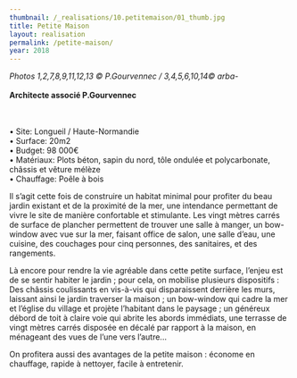 ```yaml
---
thumbnail: /_realisations/10.petitemaison/01_thumb.jpg
title: Petite Maison
layout: realisation
permalink: /petite-maison/
year: 2018
---
```


<i> Photos 1,2,7,8,9,11,12,13 © P.Gourvennec / 3,4,5,6,10,14© arba- </i>
<br><br><b>Architecte associé P.Gourvennec</b>

<br><br>&bull; Site: Longueil / Haute-Normandie
<br>&bull; Surface: 20m2
<br>&bull; Budget: 98 000€
<br>&bull; Matériaux: Plots béton, sapin du nord, tôle ondulée et polycarbonate, châssis et vêture mélèze
<br>&bull; Chauffage: Poêle à bois

Il s’agit cette fois de construire un habitat minimal pour profiter du beau jardin existant et de la proximité de la mer, une intendance permettant de vivre le site de manière confortable et stimulante. Les vingt mètres carrés de surface de plancher permettent de trouver une salle à manger, un bow-window avec vue sur la mer, faisant office de salon, une salle d’eau, une cuisine, des couchages pour cinq personnes, des sanitaires, et des rangements.

Là encore pour rendre la vie agréable dans cette petite surface, l’enjeu est de se sentir habiter le jardin ; pour cela, on mobilise plusieurs dispositifs : Des châssis coulissants en vis-à-vis qui disparaissent derrière les murs, laissant ainsi le jardin traverser la maison ; un bow-window qui cadre la mer et l’église du village et projète l’habitant dans le paysage ; un généreux débord de toit à claire voie qui abrite les abords immédiats, une terrasse de vingt mètres carrés disposée en décalé par rapport à la maison, en ménageant des vues de l’une vers l’autre...

On profitera aussi des avantages de la petite maison : économe en chauffage, rapide à nettoyer, facile à entretenir.